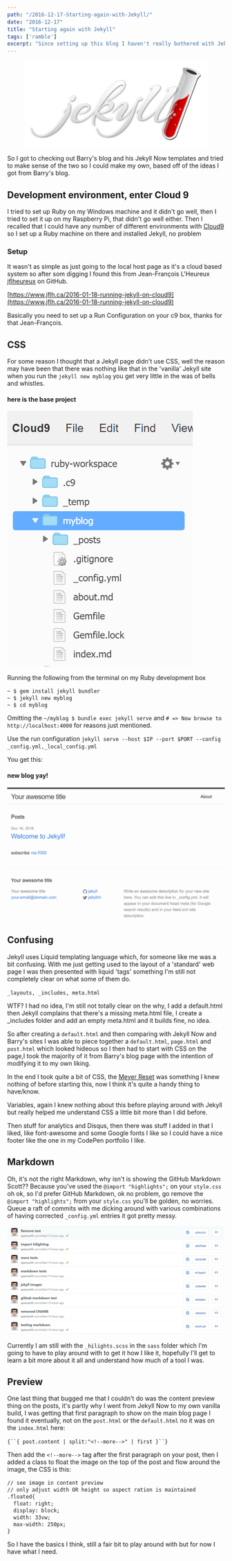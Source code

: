 ```yaml
---
path: "/2016-12-17-Starting-again-with-Jekyll/"
date: "2016-12-17"
title: "Starting again with Jekyll"
tags: ['ramble']
excerpt: "Since setting up this blog I haven't really bothered with Jekyll any more than just forking Barry Clarke's [repo](https://github.com/barryclark/jekyll-now) of Jekyll Now and adding these posts as and when the feeling takes me, I decided that I wanted my blog to look a bit more like Barry's [blog](http://www.barryclark.co/) with the fancy text flow around the images."
---
```


<figure class="floatRight">
	<img style="height: 200px;" src="./jekyll-logo.png" alt="git">
	<!--<figcaption></figcaption>-->
</figure>

So I got to checking out Barry's blog and his Jekyll Now templates and tried to
make sense of the two so I could make my own, based off of the ideas I got from
Barry's blog.

## Development environment, enter Cloud 9

I tried to set up Ruby on my Windows machine and it didn't go well, then I tried
to set it up on my Raspberry Pi, that didn't go well either. Then I recalled
that I could have any number of different environments with
[Cloud9](https://c9.io/?redirect=0) so I set up a Ruby machine on there and
installed Jekyll, no problem

### Setup

It wasn't as simple as just going to the local host page as it's a cloud based
system so after som digging I found this from Jean-François L'Heureux
[jflheureux](https://github.com/jflheureux) on GitHub.

[https://www.jflh.ca/2016-01-18-running-jekyll-on-cloud9](https://www.jflh.ca/2016-01-18-running-jekyll-on-cloud9)

Basically you need to set up a Run Configuration on your c9 box, thanks for that
Jean-François.

## CSS

For some reason I thought that a Jekyll page didn't use CSS, well the reason may
have been that there was nothing like that in the 'vanilla' Jekyll site when you
run the `jekyll new myblog` you get very little in the was of bells and
whistles.

#### here is the base project

![bas-project-layout](./base-jekyll-project.png)

Running the following from the terminal on my Ruby development box

```
~ $ gem install jekyll bundler
~ $ jekyll new myblog
~ $ cd myblog
```

Omitting the `~/myblog $ bundle exec jekyll serve` and
`# => Now browse to http://localhost:4000` for reasons just mentioned.

Use the run configuration
`jekyll serve --host $IP --port $PORT --config _config.yml,_local_config.yml`

You get this:

#### new blog yay!

![base-jekyll-site](./base-jekyll-site.png)

## Confusing

Jekyll uses Liquid templating language which, for someone like me was a bit
confusing. With me just getting used to the layout of a 'standard' web page I
was then presented with liquid 'tags' something I'm still not completely clear
on what some of them do.

`_layouts, _includes, meta.html`

WTF? I had no idea, I'm still not totally clear on the why, I add a default.html
then Jekyll complains that there's a missing meta.html file, I create a
\_includes folder and add an empty meta.html and it builds fine, no idea.

So after creating a `default.html` and then comparing with Jekyll Now and
Barry's sites I was able to piece together a `default.html`, `page.html` and
`post.html` which looked hideous so I then had to start with CSS on the page,I
took the majority of it from Barry's blog page with the intention of modifying
it to my own liking.

In the end I took quite a bit of CSS, the
[Meyer Reset](http://meyerweb.com/eric/tools/css/reset/) was something I knew
nothing of before starting this, now I think it's quite a handy thing to
have/know.

Variables, again I knew nothing about this before playing around with Jekyll but
really helped me understand CSS a little bit more than I did before.

Then stuff for analytics and Disqus, then there was stuff I added in that I
liked, like font-awesome and some Google fonts I like so I could have a nice
footer like the one in my CodePen portfolio I like.

## Markdown

Oh, it's not the right Markdown, why isn't is showing the GitHub Markdown
Scott?? Because you've used the `@import "highlights";` on your `style.css` oh
ok, so I'd prefer GitHub Markdown, ok no problem, go remove the
`@import "highlights";` from your `style.css` you'll be golden, no worries.
Queue a raft of commits with me dicking around with various combinations of
having corrected `_config.yml` entries it got pretty messy.

![dem-commits](./dem-commits.png)

Currently I am still with the `_hilights.scss` in the `sass` folder which I'm
going to have to play around with to get it how I like it, hopefully I'll get to
learn a bit more about it all and understand how much of a tool I was.

## Preview

One last thing that bugged me that I couldn't do was the content preview thing
on the posts, it's partly why I went from Jekyll Now to my own vanilla build, I
was getting that first paragraph to show on the main blog page I found it
eventually, not on the `post.html` or the `default.html` no it was on the
`index.html` here:

` {``{ post.content | split:"<!--more-->" | first }``} `

Then add the `<!--more-->` tag after the first paragraph on your post, then I
added a class to float the image on the top of the post and flow around the
image, the CSS is this:

```
// see image in content preview
// only adjust width OR height so aspect ration is maintained
.floated{
  float: right;
  display: block;
  width: 33vw;
  max-width: 250px;
}
```

So I have the basics I think, still a fair bit to play around with but for now I
have what I need.
